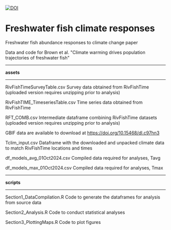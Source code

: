 [![DOI](https://zenodo.org/badge/858212977.svg)](https://doi.org/10.5281/zenodo.14037296)

# Freshwater fish climate responses

Freshwater fish abundance responses to climate change paper

Data and code for Brown et al. "Climate warming drives population trajectories of freshwater fish"


***

**assets**

***


RivFishTimeSurveyTable.csv Survey data obtained from RivFishTime (uploaded version requires unzipping prior to analysis)

RivFishTIME_TimeseriesTable.csv Time series data obtained from RivFishTime

RFT_COMB.csv Intermediate dataframe combining RivFishTime datasets (uploaded version requires unzipping prior to analysis)

GBIF data are available to download at  https://doi.org/10.15468/dl.c97hn3 

Tclim_input.csv Dataframe with the downloaded and unpacked climate data to match RivFishTime locations and times

df_models_avg_01Oct2024.csv Compiled data required for analyses, Tavg

df_models_max_01Oct2024.csv Compiled data required for analyses, Tmax

***

**scripts**

***

Section1_DataCompilation.R  Code to generate the dataframes for analysis from source data

Section2_Analysis.R  Code to conduct statistical analyses

Section3_PlottingMaps.R Code to plot figures
